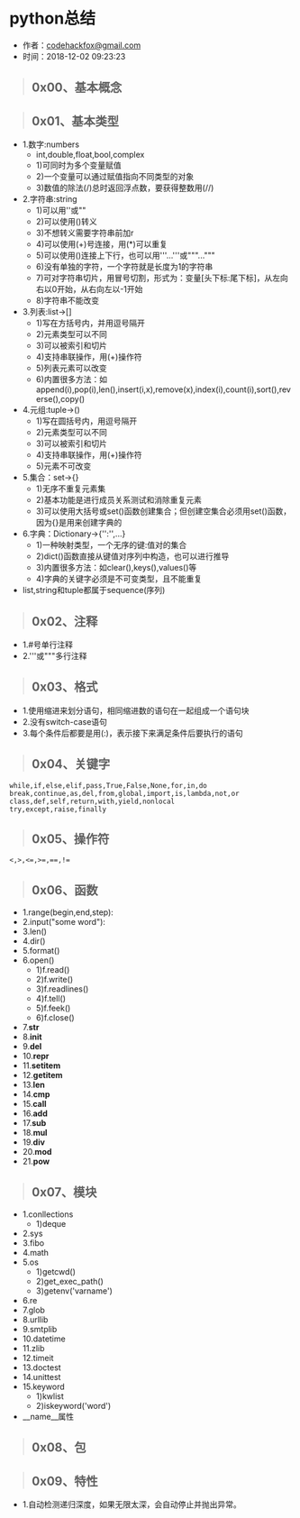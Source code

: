 # python总结

- 作者：codehackfox@gmail.com
- 时间：2018-12-02 09:23:23


>## 0x00、基本概念


>## 0x01、基本类型
- 1.数字:numbers
    * int,double,float,bool,complex
    * 1)可同时为多个变量赋值
    * 2)一个变量可以通过赋值指向不同类型的对象
    * 3)数值的除法(/)总时返回浮点数，要获得整数用(//)
- 2.字符串:string
    * 1)可以用''或""
    * 2)可以使用(\)转义
    * 3)不想转义需要字符串前加r
    * 4)可以使用(+)号连接，用(*)可以重复
    * 5)可以使用(\)连接上下行，也可以用'''...'''或"""..."""
    * 6)没有单独的字符，一个字符就是长度为1的字符串
    * 7)可对字符串切片，用冒号切割，形式为：变量[头下标:尾下标]，从左向右以0开始，从右向左以-1开始
    * 8)字符串不能改变
- 3.列表:list->[]
    * 1)写在方括号内，并用逗号隔开
    * 2)元素类型可以不同
    * 3)可以被索引和切片
    * 4)支持串联操作，用(+)操作符
    * 5)列表元素可以改变
    * 6)内置很多方法：如append(i),pop(i),len(),insert(i,x),remove(x),index(i),count(i),sort(),reverse(),copy()
- 4.元组:tuple->()
    * 1)写在圆括号内，用逗号隔开
    * 2)元素类型可以不同
    * 3)可以被索引和切片
    * 4)支持串联操作，用(+)操作符
    * 5)元素不可改变
- 5.集合：set->{}
    * 1)无序不重复元素集
    * 2)基本功能是进行成员关系测试和消除重复元素
    * 3)可以使用大括号或set()函数创建集合；但创建空集合必须用set()函数，因为{}是用来创建字典的
- 6.字典：Dictionary->{'':'',...}
    * 1)一种映射类型，一个无序的键:值对的集合
    * 2)dict()函数直接从键值对序列中构造，也可以进行推导
    * 3)内置很多方法：如clear(),keys(),values()等
    * 4)字典的关键字必须是不可变类型，且不能重复
- list,string和tuple都属于sequence(序列)


>## 0x02、注释
- 1.#号单行注释
- 2.'''或"""多行注释


>## 0x03、格式
- 1.使用缩进来划分语句，相同缩进数的语句在一起组成一个语句块
- 2.没有switch-case语句
- 3.每个条件后都要是用(:)，表示接下来满足条件后要执行的语句


>## 0x04、关键字
```
while,if,else,elif,pass,True,False,None,for,in,do
break,continue,as,del,from,global,import,is,lambda,not,or
class,def,self,return,with,yield,nonlocal
try,except,raise,finally
```

>## 0x05、操作符
```
<,>,<=,>=,==,!=
```

>## 0x06、函数
- 1.range(begin,end,step):
- 2.input("some word"):
- 3.len()
- 4.dir()
- 5.format()
- 6.open()
    * 1)f.read()
    * 2)f.write()
    * 3)f.readlines()
    * 4)f.tell()
    * 5)f.feek()
    * 6)f.close()
- 7.__str__
- 8.__init__
- 9.__del__
- 10.__repr__
- 11.__setitem__
- 12.__getitem__
- 13.__len__
- 14.__cmp__
- 15.__call__
- 16.__add__
- 17.__sub__
- 18.__mul__
- 19.__div__
- 20.__mod__
- 21.__pow__


>## 0x07、模块
- 1.conllections
    * 1)deque
- 2.sys
- 3.fibo
- 4.math
- 5.os
    * 1)getcwd()
    * 2)get_exec_path()
    * 3)getenv('varname')
- 6.re
- 7.glob
- 8.urllib
- 9.smtplib
- 10.datetime
- 11.zlib
- 12.timeit
- 13.doctest
- 14.unittest
- 15.keyword
    * 1)kwlist
    * 2)iskeyword('word')
- __name__属性


>## 0x08、包


>## 0x09、特性
- 1.自动检测递归深度，如果无限太深，会自动停止并抛出异常。